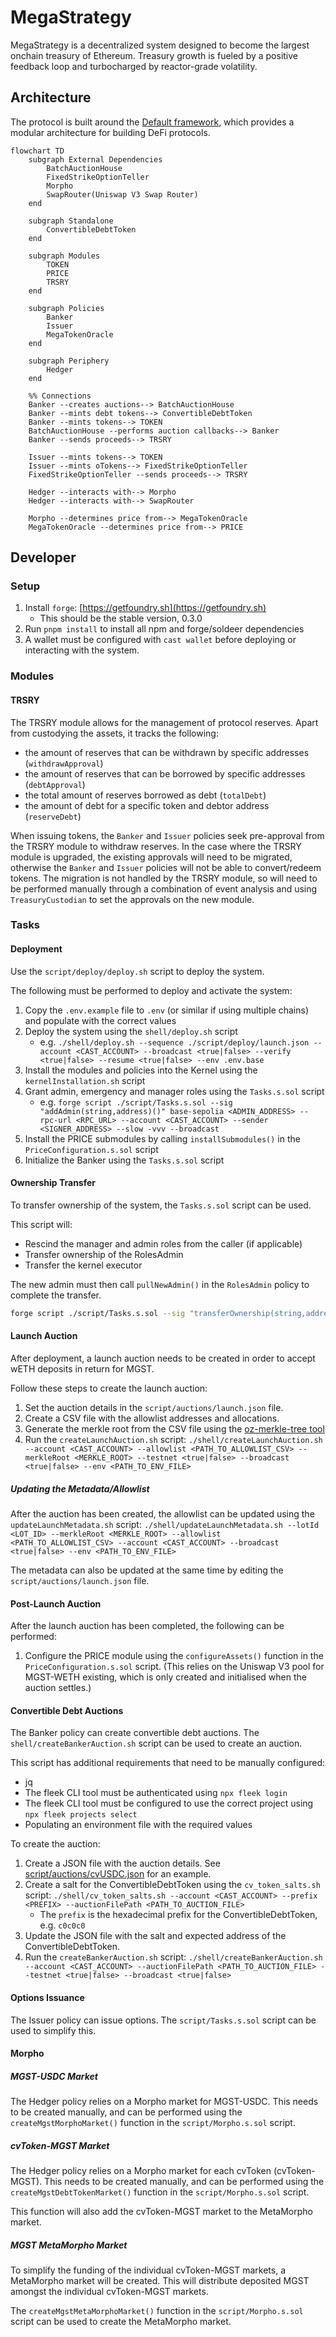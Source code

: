 # MegaStrategy

MegaStrategy is a decentralized system designed to become the largest onchain treasury of Ethereum. Treasury growth is fueled by a positive feedback loop and turbocharged by reactor-grade volatility.

## Architecture

The protocol is built around the [Default framework](https://github.com/fullyallocated/Default), which provides a modular architecture for building DeFi protocols.

```mermaid
flowchart TD
    subgraph External Dependencies
        BatchAuctionHouse
        FixedStrikeOptionTeller
        Morpho
        SwapRouter(Uniswap V3 Swap Router)
    end

    subgraph Standalone
        ConvertibleDebtToken
    end

    subgraph Modules
        TOKEN
        PRICE
        TRSRY
    end

    subgraph Policies
        Banker
        Issuer
        MegaTokenOracle
    end

    subgraph Periphery
        Hedger
    end

    %% Connections
    Banker --creates auctions--> BatchAuctionHouse
    Banker --mints debt tokens--> ConvertibleDebtToken
    Banker --mints tokens--> TOKEN
    BatchAuctionHouse --performs auction callbacks--> Banker
    Banker --sends proceeds--> TRSRY

    Issuer --mints tokens--> TOKEN
    Issuer --mints oTokens--> FixedStrikeOptionTeller
    FixedStrikeOptionTeller --sends proceeds--> TRSRY

    Hedger --interacts with--> Morpho
    Hedger --interacts with--> SwapRouter

    Morpho --determines price from--> MegaTokenOracle
    MegaTokenOracle --determines price from--> PRICE
```

## Developer

### Setup

1. Install `forge`: [https://getfoundry.sh](https://getfoundry.sh)
    - This should be the stable version, 0.3.0
2. Run `pnpm install` to install all npm and forge/soldeer dependencies
3. A wallet must be configured with `cast wallet` before deploying or interacting with the system.

### Modules

#### TRSRY

The TRSRY module allows for the management of protocol reserves. Apart from custodying the assets, it tracks the following:

-   the amount of reserves that can be withdrawn by specific addresses (`withdrawApproval`)
-   the amount of reserves that can be borrowed by specific addresses (`debtApproval`)
-   the total amount of reserves borrowed as debt (`totalDebt`)
-   the amount of debt for a specific token and debtor address (`reserveDebt`)

When issuing tokens, the `Banker` and `Issuer` policies seek pre-approval from the TRSRY module to withdraw reserves. In the case where the TRSRY module is upgraded, the existing approvals will need to be migrated, otherwise the `Banker` and `Issuer` policies will not be able to convert/redeem tokens. The migration is not handled by the TRSRY module, so will need to be performed manually through a combination of event analysis and using `TreasuryCustodian` to set the approvals on the new module.

### Tasks

#### Deployment

Use the `script/deploy/deploy.sh` script to deploy the system.

The following must be performed to deploy and activate the system:

1. Copy the `.env.example` file to `.env` (or similar if using multiple chains) and populate with the correct values
2. Deploy the system using the `shell/deploy.sh` script
    - e.g. `./shell/deploy.sh --sequence ./script/deploy/launch.json --account <CAST_ACCOUNT> --broadcast <true|false> --verify <true|false> --resume <true|false> --env .env.base`
3. Install the modules and policies into the Kernel using the `kernelInstallation.sh` script
4. Grant admin, emergency and manager roles using the `Tasks.s.sol` script
    - e.g. `forge script ./script/Tasks.s.sol --sig "addAdmin(string,address)()" base-sepolia <ADMIN_ADDRESS> --rpc-url <RPC_URL> --account <CAST_ACCOUNT> --sender <SIGNER_ADDRESS> --slow -vvv --broadcast`
5. Install the PRICE submodules by calling `installSubmodules()` in the `PriceConfiguration.s.sol` script
6. Initialize the Banker using the `Tasks.s.sol` script

#### Ownership Transfer

To transfer ownership of the system, the `Tasks.s.sol` script can be used.

This script will:

-   Rescind the manager and admin roles from the caller (if applicable)
-   Transfer ownership of the RolesAdmin
-   Transfer the kernel executor

The new admin must then call `pullNewAdmin()` in the `RolesAdmin` policy to complete the transfer.

```bash
forge script ./script/Tasks.s.sol --sig "transferOwnership(string,address)()" <CHAIN> <NEW_ADMIN_ADDRESS> --rpc-url <RPC_URL> --account <CAST_ACCOUNT> --sender <SENDER_ADDRESS> --slow -vvv --broadcast
```

#### Launch Auction

After deployment, a launch auction needs to be created in order to accept wETH deposits in return for MGST.

Follow these steps to create the launch auction:

1. Set the auction details in the `script/auctions/launch.json` file.
2. Create a CSV file with the allowlist addresses and allocations.
3. Generate the merkle root from the CSV file using the [oz-merkle-tree tool](https://github.com/Axis-Fi/axis-utils/tree/master/packages/oz-merkle-tree)
4. Run the `createLaunchAuction.sh` script: `./shell/createLaunchAuction.sh --account <CAST_ACCOUNT> --allowlist <PATH_TO_ALLOWLIST_CSV> --merkleRoot <MERKLE_ROOT> --testnet <true|false> --broadcast <true|false> --env <PATH_TO_ENV_FILE>`

##### Updating the Metadata/Allowlist

After the auction has been created, the allowlist can be updated using the `updateLaunchMetadata.sh` script: `./shell/updateLaunchMetadata.sh --lotId <LOT_ID> --merkleRoot <MERKLE_ROOT> --allowlist <PATH_TO_ALLOWLIST_CSV> --account <CAST_ACCOUNT> --broadcast <true|false> --env <PATH_TO_ENV_FILE>`

The metadata can also be updated at the same time by editing the `script/auctions/launch.json` file.

#### Post-Launch Auction

After the launch auction has been completed, the following can be performed:

1. Configure the PRICE module using the `configureAssets()` function in the `PriceConfiguration.s.sol` script. (This relies on the Uniswap V3 pool for MGST-WETH existing, which is only created and initialised when the auction settles.)

#### Convertible Debt Auctions

The Banker policy can create convertible debt auctions. The `shell/createBankerAuction.sh` script can be used to create an auction.

This script has additional requirements that need to be manually configured:

-   jq
-   The fleek CLI tool must be authenticated using `npx fleek login`
-   The fleek CLI tool must be configured to use the correct project using `npx fleek projects select`
-   Populating an environment file with the required values

To create the auction:

1. Create a JSON file with the auction details. See [script/auctions/cvUSDC.json](script/auctions/cvUSDC.json) for an example.
2. Create a salt for the ConvertibleDebtToken using the `cv_token_salts.sh` script: `./shell/cv_token_salts.sh --account <CAST_ACCOUNT> --prefix <PREFIX> --auctionFilePath <PATH_TO_AUCTION_FILE>`
    - The `prefix` is the hexadecimal prefix for the ConvertibleDebtToken, e.g. `c0c0c0`
3. Update the JSON file with the salt and expected address of the ConvertibleDebtToken.
4. Run the `createBankerAuction.sh` script: `./shell/createBankerAuction.sh --account <CAST_ACCOUNT> --auctionFilePath <PATH_TO_AUCTION_FILE> --testnet <true|false> --broadcast <true|false>`

#### Options Issuance

The Issuer policy can issue options. The `script/Tasks.s.sol` script can be used to simplify this.

#### Morpho

##### MGST-USDC Market

The Hedger policy relies on a Morpho market for MGST-USDC. This needs to be created manually, and can be performed using the `createMgstMorphoMarket()` function in the `script/Morpho.s.sol` script.

##### cvToken-MGST Market

The Hedger policy relies on a Morpho market for each cvToken (cvToken-MGST). This needs to be created manually, and can be performed using the `createMgstDebtTokenMarket()` function in the `script/Morpho.s.sol` script.

This function will also add the cvToken-MGST market to the MetaMorpho market.

##### MGST MetaMorpho Market

To simplify the funding of the individual cvToken-MGST markets, a MetaMorpho market will be created. This will distribute deposited MGST amongst the individual cvToken-MGST markets.

The `createMgstMetaMorphoMarket()` function in the `script/Morpho.s.sol` script can be used to create the MetaMorpho market.

